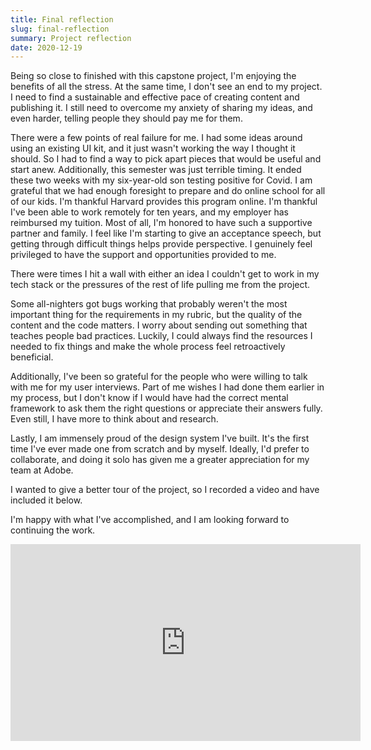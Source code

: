 ```yaml
---
title: Final reflection
slug: final-reflection
summary: Project reflection
date: 2020-12-19
---
```


Being so close to finished with this capstone project, I'm enjoying the benefits of all the stress. At the same time, I don't see an end to my project. I need to find a sustainable and effective pace of creating content and publishing it. I still need to overcome my anxiety of sharing my ideas, and even harder, telling people they should pay me for them.

There were a few points of real failure for me. I had some ideas around using an existing UI kit, and it just wasn't working the way I thought it should. So I had to find a way to pick apart pieces that would be useful and start anew. Additionally, this semester was just terrible timing. It ended these two weeks with my six-year-old son testing positive for Covid. I am grateful that we had enough foresight to prepare and do online school for all of our kids. I'm thankful Harvard provides this program online. I'm thankful I've been able to work remotely for ten years, and my employer has reimbursed my tuition. Most of all, I'm honored to have such a supportive partner and family. I feel like I'm starting to give an acceptance speech, but getting through difficult things helps provide perspective. I genuinely feel privileged to have the support and opportunities provided to me.

There were times I hit a wall with either an idea I couldn't get to work in my tech stack or the pressures of the rest of life pulling me from the project.

Some all-nighters got bugs working that probably weren't the most important thing for the requirements in my rubric, but the quality of the content and the code matters. I worry about sending out something that teaches people bad practices. Luckily, I could always find the resources I needed to fix things and make the whole process feel retroactively beneficial.

Additionally, I've been so grateful for the people who were willing to talk with me for my user interviews. Part of me wishes I had done them earlier in my process, but I don't know if I would have had the correct mental framework to ask them the right questions or appreciate their answers fully. Even still, I have more to think about and research.

Lastly, I am immensely proud of the design system I've built. It's the first time I've ever made one from scratch and by myself. Ideally, I'd prefer to collaborate, and doing it solo has given me a greater appreciation for my team at Adobe.

I wanted to give a better tour of the project, so I recorded a video and have included it below.

I'm happy with what I've accomplished, and I am looking forward to continuing the work.

<iframe width="560" height="315" src="https://www.youtube.com/embed/og2J511ddyk" frameborder="0" allow="accelerometer; autoplay; clipboard-write; encrypted-media; gyroscope; picture-in-picture" allowfullscreen></iframe>
